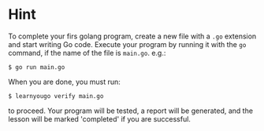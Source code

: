 Hint
=======

To complete your firs golang program, create a new file with a `.go` extension and start
writing Go code. Execute your program by running it with the `go` command, if the name of
the file is `main.go`. e.g.:

```shell
$ go run main.go
```

When you are done, you must run:

```shell
$ learnyougo verify main.go
```

to proceed. Your program will be tested, a report will be generated, and the lesson will
be marked 'completed' if you are successful.
